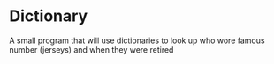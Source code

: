 # Dictionary
A small program that will use dictionaries to look up who wore famous number (jerseys) and when they were retired
